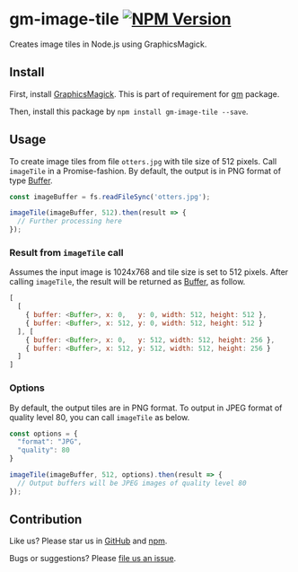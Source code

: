 # gm-image-tile [![NPM Version](https://img.shields.io/npm/v/gm-image-tile.svg?style=flat)](https://www.npmjs.org/package/gm-image-tile)

Creates image tiles in Node.js using GraphicsMagick.

## Install

First, install [GraphicsMagick](https://graphicsmagick.org). This is part of requirement for [gm](https://npmjs.org/package/gm) package.

Then, install this package by `npm install gm-image-tile --save`.

## Usage

To create image tiles from file `otters.jpg` with tile size of 512 pixels. Call `imageTile` in a Promise-fashion. By default, the output is in PNG format of type [Buffer](https://nodejs.org/api/buffer.html).

```js
const imageBuffer = fs.readFileSync('otters.jpg');

imageTile(imageBuffer, 512).then(result => {
  // Further processing here
});
```

### Result from `imageTile` call

Assumes the input image is 1024x768 and tile size is set to 512 pixels. After calling `imageTile`, the result will be returned as [Buffer](https://nodejs.org/api/buffer.html), as follow.

```js
[
  [
    { buffer: <Buffer>, x: 0,   y: 0, width: 512, height: 512 },
    { buffer: <Buffer>, x: 512, y: 0, width: 512, height: 512 }
  ], [
    { buffer: <Buffer>, x: 0,   y: 512, width: 512, height: 256 },
    { buffer: <Buffer>, x: 512, y: 512, width: 512, height: 256 }
  ]
]
```

### Options

By default, the output tiles are in PNG format. To output in JPEG format of quality level 80, you can call `imageTile` as below.

```js
const options = {
  "format": "JPG",
  "quality": 80
}

imageTile(imageBuffer, 512, options).then(result => {
  // Output buffers will be JPEG images of quality level 80
});
```

## Contribution

Like us? Please star us in [GitHub](https://github.com/compulim/gm-image-tile/stargazers) and [npm](https://npmjs.com/package/gm-image-tile).

Bugs or suggestions? Please [file us an issue](https://github.com/compulim/gm-image-tile/issues).
